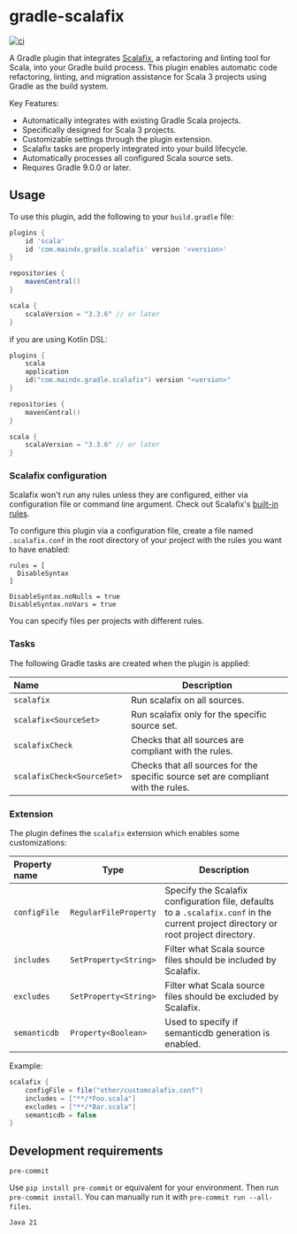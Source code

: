 # gradle-scalafix

[![ci](https://github.com/aldenml/gradle-scalafix/workflows/ci/badge.svg)](https://github.com/aldenml/gradle-scalafix/actions?query=workflow%3ci)

A Gradle plugin that integrates [Scalafix](https://scalacenter.github.io/scalafix/),
a refactoring and linting tool for Scala, into your Gradle build process. This
plugin enables automatic code refactoring, linting, and migration assistance
for Scala 3 projects using Gradle as the build system.

Key Features:

- Automatically integrates with existing Gradle Scala projects.
- Specifically designed for Scala 3 projects.
- Customizable settings through the plugin extension.
- Scalafix tasks are properly integrated into your build lifecycle.
- Automatically processes all configured Scala source sets.
- Requires Gradle 9.0.0 or later.

## Usage

To use this plugin, add the following to your `build.gradle` file:
```groovy
plugins {
    id 'scala'
    id 'com.maindx.gradle.scalafix' version '<version>'
}

repositories {
    mavenCentral()
}

scala {
    scalaVersion = "3.3.6" // or later
}
```
if you are using Kotlin DSL:
```kotlin
plugins {
    scala
    application
    id("com.maindx.gradle.scalafix") version "<version>"
}

repositories {
    mavenCentral()
}

scala {
    scalaVersion = "3.3.6" // or later
}
```

### Scalafix configuration

Scalafix won't run any rules unless they are configured, either via configuration
file or command line argument. Check out Scalafix's [built-in rules](https://scalacenter.github.io/scalafix/docs/rules/overview.html).

To configure this plugin via a configuration file, create a file named `.scalafix.conf`
in the root directory of your project with the rules you want to have enabled:
```hocon
rules = [
  DisableSyntax
]

DisableSyntax.noNulls = true
DisableSyntax.noVars = true
```

You can specify files per projects with different rules.

### Tasks

The following Gradle tasks are created when the plugin is applied:

| Name                       | Description                                                                       |
|:---------------------------|-----------------------------------------------------------------------------------|
| `scalafix`                 | Run scalafix on all sources.                                                      |
| `scalafix<SourceSet>`      | Run scalafix only for the specific source set.                                    |
| `scalafixCheck`            | Checks that all sources are compliant with the rules.                             |
| `scalafixCheck<SourceSet>` | Checks that all sources for the specific source set are compliant with the rules. |

### Extension
The plugin defines the `scalafix` extension which enables some customizations:

| Property name | Type                  | Description                                                                                                                         |
|:--------------|-----------------------|-------------------------------------------------------------------------------------------------------------------------------------|
| `configFile`  | `RegularFileProperty` | Specify the Scalafix configuration file, defaults to a `.scalafix.conf` in the current project directory or root project directory. |
| `includes`    | `SetProperty<String>` | Filter what Scala source files should be included by Scalafix.                                                                      |
| `excludes`    | `SetProperty<String>` | Filter what Scala source files should be excluded by Scalafix.                                                                      |
| `semanticdb`  | `Property<Boolean>`   | Used to specify if semanticdb generation is enabled.                                                                                |

Example:
```groovy
scalafix {
    configFile = file("other/customcalafix.conf")
    includes = ["**/*Foo.scala"]
    excludes = ["**/*Bar.scala"]
    semanticdb = false
}
```

## Development requirements

`pre-commit`

Use `pip install pre-commit` or equivalent for your environment.
Then run `pre-commit install`. You can manually run it with `pre-commit run --all-files`.

`Java 21`
